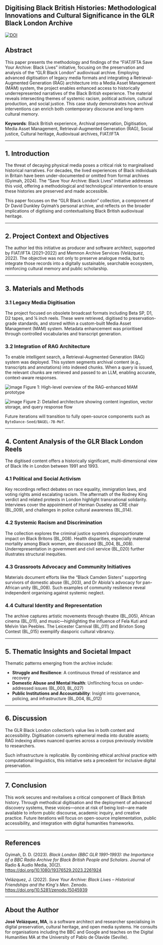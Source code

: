 ## Digitising Black British Histories: Methodological Innovations and Cultural Significance in the GLR Black London Archive

[![DOI](https://zenodo.org/badge/DOI/10.5281/zenodo.15593675.svg)](https://doi.org/10.5281/zenodo.15593675)

## Abstract

This paper presents the methodology and findings of the “FIAT/IFTA Save Your Archive: Black Lives” initiative, focusing on the preservation and analysis of the “GLR Black London” audiovisual archive. Employing advanced digitisation of legacy media formats and integrating a Retrieval-Augmented Generation (RAG) architecture into a Media Asset Management (MAM) system, the project enables enhanced access to historically underrepresented narratives of the Black British experience. The material reveals intersecting themes of systemic racism, political activism, cultural production, and social justice. This case study demonstrates how archival interventions can enrich both contemporary discourse and long-term cultural memory.

**Keywords**: Black British experience, Archival preservation, Digitisation, Media Asset Management, Retrieval-Augmented Generation (RAG), Social justice, Cultural heritage, Audiovisual archives, FIAT/IFTA

---

## 1. Introduction

The threat of decaying physical media poses a critical risk to marginalised historical narratives. For decades, the lived experiences of Black individuals in Britain have been under-documented or omitted from formal archives (Gyimah, 2024). The “Save Your Archive: Black Lives” initiative addresses this void, offering a methodological and technological intervention to ensure these histories are preserved and made accessible.

This paper focuses on the “GLR Black London” collection, a component of Dr David Dunkley Gyimah’s personal archive, and reflects on the broader implications of digitising and contextualising Black British audiovisual heritage.

---

## 2. Project Context and Objectives

The author led this initiative as producer and software architect, supported by FIAT/IFTA (2021–2022) and Memnon Archive Services (Velázquez, 2022). The objective was not only to preserve analogue media, but to integrate those records into a digitally sustainable, searchable ecosystem, reinforcing cultural memory and public scholarship.

---

## 3. Materials and Methods

### 3.1 Legacy Media Digitisation

The project focused on obsolete broadcast formats including Beta SP, D1, D2 tapes, and ¼ inch reels. These were retrieved, digitised to preservation-grade standards, and stored within a custom-built Media Asset Management (MAM) system. Metadata enhancement was prioritised through controlled vocabularies and transcript generation.

### 3.2 Integration of RAG Architecture

To enable intelligent search, a Retrieval-Augmented Generation (RAG) system was deployed. This system segments archival content (e.g., transcripts and annotations) into indexed chunks. When a query is issued, the relevant chunks are retrieved and passed to an LLM, enabling accurate, context-aware responses.

![image](https://github.com/user-attachments/assets/2c9a52ad-c6d3-4947-8d93-871d64cd5abd)
Figure 1: High-level overview of the RAG-enhanced MAM prototype  

![image](https://github.com/user-attachments/assets/2485e596-e281-406d-82d6-617a7b625b5c)
Figure 2: Detailed architecture showing content ingestion, vector storage, and query response flow

Future iterations will transition to fully open-source components such as `ByteDance-Seed/BAGEL-7B-MoT`.

---

## 4. Content Analysis of the GLR Black London Reels

The digitised content offers a historically significant, multi-dimensional view of Black life in London between 1991 and 1993.

### 4.1 Political and Social Activism

Key recordings reflect debates on race equality, immigration laws, and voting rights amid escalating racism. The aftermath of the Rodney King verdict and related protests in London highlight transnational solidarity. Interviews cover the appointment of Herman Ouseley as CRE chair (BL_009), and challenges in police cultural awareness (BL_014).

### 4.2 Systemic Racism and Discrimination

The collection explores the criminal justice system’s disproportionate impact on Black Britons (BL_008). Health disparities, especially maternal mortality among Black women, are discussed (BL_004, BL_008). Underrepresentation in government and civil service (BL_020) further illustrates structural inequities.

### 4.3 Grassroots Advocacy and Community Initiatives

Materials document efforts like the “Black Camden Sisters” supporting survivors of domestic abuse (BL_003), and Dr Abiola's advocacy for pan-African unity (BL_008). Such examples of community resilience reveal independent organising against systemic neglect.

### 4.4 Cultural Identity and Representation

The archive captures artistic movements through theatre (BL_005), African cinema (BL_011), and music—highlighting the influence of Fela Kuti and Melvin Van Peebles. The Leicester Carnival (BL_011) and Brixton Song Contest (BL_015) exemplify diasporic cultural vibrancy.

---

## 5. Thematic Insights and Societal Impact

Thematic patterns emerging from the archive include:

- **Struggle and Resilience**: A continuous thread of resistance and recovery
- **Domestic Abuse and Mental Health**: Unflinching focus on under-addressed issues (BL_003, BL_027)
- **Public Institutions and Accountability**: Insight into governance, policing, and infrastructure (BL_004, BL_012)

---

## 6. Discussion

The GLR Black London collection’s value lies in both content and accessibility. Digitisation converts ephemeral media into durable assets; RAG indexing allows nuanced queries across a corpus previously invisible to researchers.

Such infrastructure is replicable. By combining ethical archival practice with computational linguistics, this initiative sets a precedent for inclusive digital preservation.

---

## 7. Conclusion

This work secures and revitalises a critical component of Black British history. Through methodical digitisation and the deployment of advanced discovery systems, these voices—once at risk of being lost—are made available to inform public discourse, academic inquiry, and creative practice. Future iterations will focus on open-source implementation, public accessibility, and integration with digital humanities frameworks.

---

## References

Gyimah, D. D. (2023). *Black London (BBC GLR 1991–1993): the Importance of a BBC Radio Archive for Black British People and Scholars*. Journal of Radio & Audio Media, 30(2). https://doi.org/10.1080/19376529.2023.2261924

Velázquez, J. (2022). *Save Your Archive: Black Lives – Historical Friendships and the King's Men*. Zenodo. https://doi.org/10.5281/zenodo.15045939

---

## About the Author

**José Velázquez, MA**, is a software architect and researcher specialising in digital preservation, cultural heritage, and open media systems. He consults for organisations including the BBC and Google and teaches on the Digital Humanities MA at the University of Pablo de Olavide (Seville).



